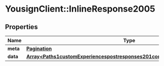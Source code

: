 # YousignClient::InlineResponse2005

## Properties
Name | Type | Description | Notes
------------ | ------------- | ------------- | -------------
**meta** | [**Pagination**](Pagination.md) |  | [optional] 
**data** | [**Array&lt;Paths1customExperiencespostresponses201contentapplication1jsonschema&gt;**](Paths1customExperiencespostresponses201contentapplication1jsonschema.md) |  | [optional] 

